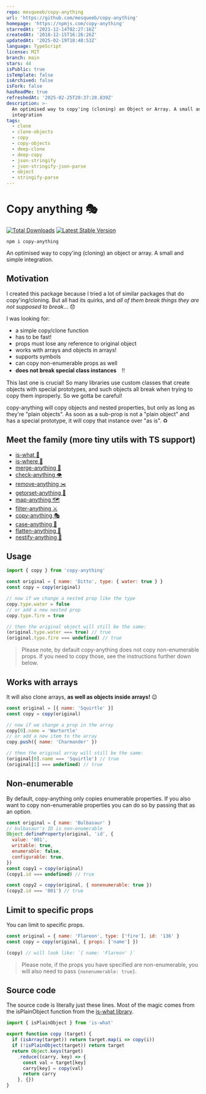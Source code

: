 ```yaml
---
repo: mesqueeb/copy-anything
url: 'https://github.com/mesqueeb/copy-anything'
homepage: 'https://npmjs.com/copy-anything'
starredAt: '2021-12-14T02:27:16Z'
createdAt: '2018-12-15T16:26:26Z'
updatedAt: '2025-02-19T18:48:53Z'
language: TypeScript
license: MIT
branch: main
stars: 44
isPublic: true
isTemplate: false
isArchived: false
isFork: false
hasReadMe: true
refreshedAt: '2025-02-25T20:37:28.839Z'
description: >-
  An optimised way to copy'ing (cloning) an Object or Array. A small and simple
  integration
tags:
  - clone
  - clone-objects
  - copy
  - copy-objects
  - deep-clone
  - deep-copy
  - json-stringify
  - json-stringify-json-parse
  - object
  - stringify-parse
---
```


# Copy anything 🎭

<a href="https://www.npmjs.com/package/copy-anything"><img src="https://img.shields.io/npm/v/copy-anything.svg" alt="Total Downloads"></a>
<a href="https://www.npmjs.com/package/copy-anything"><img src="https://img.shields.io/npm/dw/copy-anything.svg" alt="Latest Stable Version"></a>

```
npm i copy-anything
```

An optimised way to copy'ing (cloning) an object or array. A small and simple integration.

## Motivation

I created this package because I tried a lot of similar packages that do copy'ing/cloning. But all had its quirks, and _all of them break things they are not supposed to break_... 😞

I was looking for:

- a simple copy/clone function
- has to be fast!
- props must lose any reference to original object
- works with arrays and objects in arrays!
- supports symbols
- can copy non-enumerable props as well
- **does not break special class instances**　‼️

This last one is crucial! So many libraries use custom classes that create objects with special prototypes, and such objects all break when trying to copy them inproperly. So we gotta be careful!

copy-anything will copy objects and nested properties, but only as long as they're "plain objects". As soon as a sub-prop is not a "plain object" and has a special prototype, it will copy that instance over "as is". ♻️
## Meet the family (more tiny utils with TS support)

- [is-what 🙉](https://github.com/mesqueeb/is-what)
- [is-where 🙈](https://github.com/mesqueeb/is-where)
- [merge-anything 🥡](https://github.com/mesqueeb/merge-anything)
- [check-anything 👁](https://github.com/mesqueeb/check-anything)
- [remove-anything ✂️](https://github.com/mesqueeb/remove-anything)
- [getorset-anything 🐊](https://github.com/mesqueeb/getorset-anything)
- [map-anything 🗺](https://github.com/mesqueeb/map-anything)
- [filter-anything ⚔️](https://github.com/mesqueeb/filter-anything)
- [copy-anything 🎭](https://github.com/mesqueeb/copy-anything)
- [case-anything 🐫](https://github.com/mesqueeb/case-anything)
- [flatten-anything 🏏](https://github.com/mesqueeb/flatten-anything)
- [nestify-anything 🧅](https://github.com/mesqueeb/nestify-anything)

## Usage

<!-- prettier-ignore-start -->
```js
import { copy } from 'copy-anything'

const original = { name: 'Ditto', type: { water: true } }
const copy = copy(original)

// now if we change a nested prop like the type
copy.type.water = false
// or add a new nested prop
copy.type.fire = true

// then the original object will still be the same:
(original.type.water === true) // true
(original.type.fire === undefined) // true
```

> Please note, by default copy-anything does not copy non-enumerable props. If you need to copy those, see the instructions further down below.

## Works with arrays

It will also clone arrays, **as well as objects inside arrays!** 😉

```js
const original = [{ name: 'Squirtle' }]
const copy = copy(original)

// now if we change a prop in the array
copy[0].name = 'Wartortle'
// or add a new item to the array
copy.push({ name: 'Charmander' })

// then the original array will still be the same:
(original[0].name === 'Squirtle') // true
(original[1] === undefined) // true
```

## Non-enumerable

By default, copy-anything only copies enumerable properties. If you also want to copy non-enumerable properties you can do so by passing that as an option.

```js
const original = { name: 'Bulbasaur' }
// bulbasaur's ID is non-enumerable
Object.defineProperty(original, 'id', {
  value: '001',
  writable: true,
  enumerable: false,
  configurable: true,
})
const copy1 = copy(original)
(copy1.id === undefined) // true

const copy2 = copy(original, { nonenumerable: true })
(copy2.id === '001') // true
```

## Limit to specific props

You can limit to specific props.

```js
const original = { name: 'Flareon', type: ['fire'], id: '136' }
const copy = copy(original, { props: ['name'] })

(copy) // will look like: `{ name: 'Flareon' }`
```

> Please note, if the props you have specified are non-enumerable, you will also need to pass `{nonenumerable: true}`.

<!-- prettier-ignore-end -->
## Source code

The source code is literally just these lines. Most of the magic comes from the isPlainObject function from the [is-what library](https://github.com/mesqueeb/is-what).

```JavaScript
import { isPlainObject } from 'is-what'

export function copy (target) {
  if (isArray(target)) return target.map(i => copy(i))
  if (!isPlainObject(target)) return target
  return Object.keys(target)
    .reduce((carry, key) => {
      const val = target[key]
      carry[key] = copy(val)
      return carry
    }, {})
}
```

